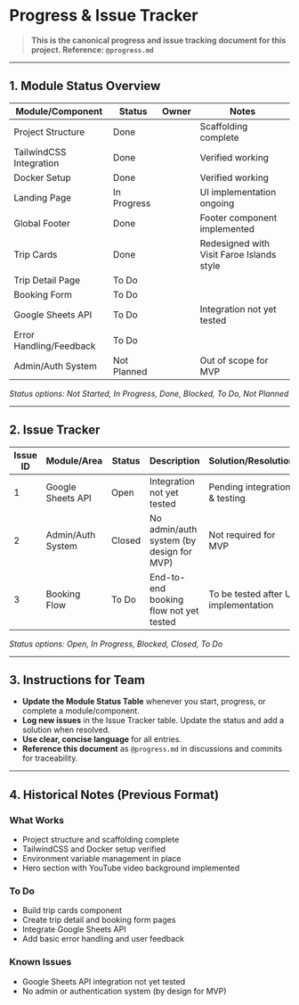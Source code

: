 # Progress & Issue Tracker

> **This is the canonical progress and issue tracking document for this project. Reference: `@progress.md`**

---

## 1. Module Status Overview

| Module/Component         | Status        | Owner      | Notes                                  |
|-------------------------|--------------|------------|----------------------------------------|
| Project Structure       | Done         |            | Scaffolding complete                   |
| TailwindCSS Integration | Done         |            | Verified working                       |
| Docker Setup            | Done         |            | Verified working                       |
| Landing Page            | In Progress  |            | UI implementation ongoing              |
| Global Footer           | Done         |            | Footer component implemented           |
| Trip Cards              | Done         |            | Redesigned with Visit Faroe Islands style |
| Trip Detail Page        | To Do        |            |                                        |
| Booking Form            | To Do        |            |                                        |
| Google Sheets API       | To Do        |            | Integration not yet tested             |
| Error Handling/Feedback | To Do        |            |                                        |
| Admin/Auth System       | Not Planned  |            | Out of scope for MVP                   |

*Status options: Not Started, In Progress, Done, Blocked, To Do, Not Planned*

---

## 2. Issue Tracker

| Issue ID | Module/Area         | Status     | Description                                      | Solution/Resolution                  |
|----------|---------------------|------------|--------------------------------------------------|--------------------------------------|
| 1        | Google Sheets API   | Open       | Integration not yet tested                       | Pending integration & testing        |
| 2        | Admin/Auth System   | Closed     | No admin/auth system (by design for MVP)         | Not required for MVP                 |
| 3        | Booking Flow        | To Do      | End-to-end booking flow not yet tested           | To be tested after UI implementation |

*Status options: Open, In Progress, Blocked, Closed, To Do*

---

## 3. Instructions for Team

- **Update the Module Status Table** whenever you start, progress, or complete a module/component.
- **Log new issues** in the Issue Tracker table. Update the status and add a solution when resolved.
- **Use clear, concise language** for all entries.
- **Reference this document** as `@progress.md` in discussions and commits for traceability.

---

## 4. Historical Notes (Previous Format)

### What Works
- Project structure and scaffolding complete
- TailwindCSS and Docker setup verified
- Environment variable management in place
- Hero section with YouTube video background implemented

### To Do
- Build trip cards component
- Create trip detail and booking form pages
- Integrate Google Sheets API
- Add basic error handling and user feedback

### Known Issues
- Google Sheets API integration not yet tested
- No admin or authentication system (by design for MVP) 